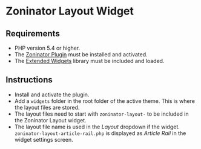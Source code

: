 # Zoninator Layout Widget

## Requirements
- PHP version 5.4 or higher.
- The [Zoninator Plugin](https://github.com/Automattic/zoninator) must be installed and activated.
- The [Extended Widgets](https://github.com/johnbillion/extended-widgets) library must be included and loaded.

## Instructions
- Install and activate the plugin.
- Add a `widgets` folder in the root folder of the active theme. This is where the layout files are stored.
- The layout files need to start with `zoninator-layout-` to be included in the Zoninator Layout widget.
- The layout file name is used in the _Layout_ dropdown if the widget. `zoninator-layout-article-rail.php` is displayed
as _Article Rail_ in the widget settings screen.
